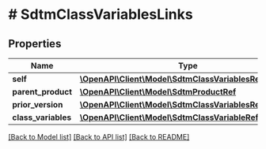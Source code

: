 # # SdtmClassVariablesLinks

## Properties

Name | Type | Description | Notes
------------ | ------------- | ------------- | -------------
**self** | [**\OpenAPI\Client\Model\SdtmClassVariablesRef**](SdtmClassVariablesRef.md) |  | [optional]
**parent_product** | [**\OpenAPI\Client\Model\SdtmProductRef**](SdtmProductRef.md) |  | [optional]
**prior_version** | [**\OpenAPI\Client\Model\SdtmClassVariablesRef**](SdtmClassVariablesRef.md) |  | [optional]
**class_variables** | [**\OpenAPI\Client\Model\SdtmClassVariableRefElement[]**](SdtmClassVariableRefElement.md) |  | [optional]

[[Back to Model list]](../../README.md#models) [[Back to API list]](../../README.md#endpoints) [[Back to README]](../../README.md)
